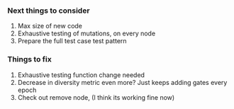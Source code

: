 ### Next things to consider

1. Max size of new code
2. Exhaustive testing of mutations, on every node
3. Prepare the full test case test pattern


### Things to fix

1. Exhaustive testing function change needed
2. Decrease in diversity metric even more? Just keeps adding gates every epoch
3. Check out remove node, (I think its working fine now)